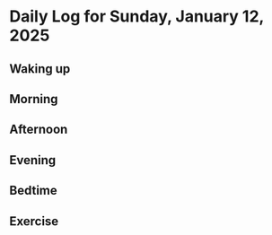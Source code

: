 # Daily Log for Sunday, January 12, 2025

## Waking up

## Morning

## Afternoon

## Evening

## Bedtime

## Exercise
